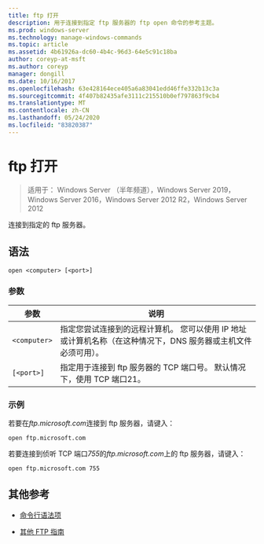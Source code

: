 ```yaml
---
title: ftp 打开
description: 用于连接到指定 ftp 服务器的 ftp open 命令的参考主题。
ms.prod: windows-server
ms.technology: manage-windows-commands
ms.topic: article
ms.assetid: 4b61926a-dc60-4b4c-96d3-64e5c91c18ba
author: coreyp-at-msft
ms.author: coreyp
manager: dongill
ms.date: 10/16/2017
ms.openlocfilehash: 63e428164ece405a6a83041edd46ffe332b13c3a
ms.sourcegitcommit: 4f407b82435afe3111c215510b0ef797863f9cb4
ms.translationtype: MT
ms.contentlocale: zh-CN
ms.lasthandoff: 05/24/2020
ms.locfileid: "83820387"
---
```

# <a name="ftp-open"></a>ftp 打开

> 适用于： Windows Server （半年频道），Windows Server 2019，Windows Server 2016，Windows Server 2012 R2，Windows Server 2012

连接到指定的 ftp 服务器。

## <a name="syntax"></a>语法

```
open <computer> [<port>]
```

### <a name="parameters"></a>参数

| 参数 | 说明 |
| --------- | ----------- |
| `<computer>` | 指定您尝试连接到的远程计算机。 您可以使用 IP 地址或计算机名称（在这种情况下，DNS 服务器或主机文件必须可用）。 |
| `[<port>]` | 指定用于连接到 ftp 服务器的 TCP 端口号。 默认情况下，使用 TCP 端口21。 |

### <a name="examples"></a>示例

若要在*ftp.microsoft.com*连接到 ftp 服务器，请键入：

```
open ftp.microsoft.com
```

若要连接到侦听 TCP 端口*755*的*ftp.microsoft.com*上的 ftp 服务器，请键入：

```
open ftp.microsoft.com 755
```

## <a name="additional-references"></a>其他参考

- [命令行语法项](command-line-syntax-key.md)

- [其他 FTP 指南](https://docs.microsoft.com/previous-versions/orphan-topics/ws.10/cc756013(v=ws.10))
